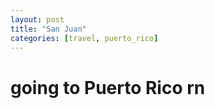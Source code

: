 ```yaml
---
layout: post
title: "San Juan"
categories: [travel, puerto_rico]
---
```


# going to Puerto Rico rn 